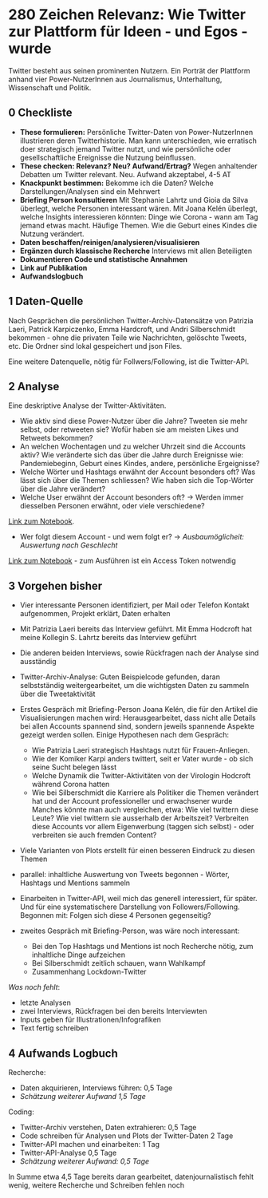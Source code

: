 # 280 Zeichen Relevanz: Wie Twitter zur Plattform für Ideen - und Egos - wurde

Twitter besteht aus seinen prominenten Nutzern. Ein Porträt der Plattform anhand vier Power-NutzerInnen aus Journalismus, Unterhaltung, Wissenschaft und Politik.


## 0 Checkliste

- **These formulieren:** Persönliche Twitter-Daten von Power-NutzerInnen illustrieren deren Twitterhistorie. Man kann unterschieden, wie erratisch doer strategisch jemand Twitter nutzt, und wie persönliche oder gesellschaftliche Ereignisse die Nutzung beinflussen. 
- **These checken: Relevanz? Neu? Aufwand/Ertrag?** Wegen anhaltender Debatten um Twitter relevant. Neu. Aufwand akzeptabel, 4-5 AT
- **Knackpunkt bestimmen:** Bekomme ich die Daten? Welche Darstellungen/Analysen sind ein Mehrwert 
- **Briefing Person konsultieren** Mit Stephanie Lahrtz und Gioia da Silva überlegt, welche Personen interessant wären. Mit Joana Kelén überlegt, welche Insights interessieren könnten: Dinge wie Corona - wann am Tag jemand etwas macht. Häufige Themen. Wie die Geburt eines Kindes die Nutzung verändert.
- **Daten beschaffen/reinigen/analysieren/visualisieren**
- **Ergänzen durch klassische Recherche** Interviews mit allen Beteiligten
- **Dokumentieren Code und statistische Annahmen**
- **Link auf Publikation**
- **Aufwandslogbuch**



## 1 Daten-Quelle

Nach Gesprächen die persönlichen Twitter-Archiv-Datensätze von Patrizia Laeri, Patrick Karpiczenko, Emma Hardcroft, und Andri Silberschmidt bekommen - ohne die privaten Teile wie Nachrichten, gelöschte Tweets, etc. Die Ordner sind lokal gespeichert und json Files. 

Eine weitere Datenquelle, nötig für Follwers/Following, ist die Twitter-API.

## 2 Analyse

Eine deskriptive Analyse der Twitter-Aktivitäten. 


- Wie aktiv sind diese Power-Nutzer über die Jahre? Tweeten sie mehr selbst, oder retweeten sie? Wofür haben sie am meisten Likes und Retweets bekommen?
- An welchen Wochentagen und zu welcher Uhrzeit sind die Accounts aktiv? Wie veränderte sich das über die Jahre durch Ereignisse wie: Pandemiebeginn, Geburt eines Kindes, andere, persönliche Ergeignisse?
- Welche Wörter und Hashtags erwähnt der Account besonders oft? Was lässt sich über die Themen schliessen?
  Wie haben sich die Top-Wörter über die Jahre verändert?
- Welche User erwähnt der Account besonders oft? 
  &rarr; Werden immer diesselben Personen erwähnt, oder viele verschiedene?

[Link zum Notebook](https://github.com/ruthf9/DDJ_project_twitter_analysis/blob/main/Twitter_Archiv_Analyse.ipynb).

- Wer folgt diesem Account - und wem folgt er?
  &rarr; *Ausbaumöglicheit: Auswertung nach Geschlecht*
  
[Link zum Notebook](https://github.com/ruthf9/DDJ_project_twitter_analysis/blob/main/Twitter_API_for_Github.ipynb) - zum Ausführen ist ein Access Token notwendig



## 3 Vorgehen bisher
- Vier interessante Personen identifiziert, per Mail oder Telefon Kontakt aufgenommen, Projekt erklärt, Daten erhalten
- Mit Patrizia Laeri bereits das Interview geführt. Mit Emma Hodcroft hat meine Kollegin S. Lahrtz bereits das Interview geführt
- Die anderen beiden Interviews, sowie Rückfragen nach der Analyse sind ausständig

- Twitter-Archiv-Analyse: Guten Beispielcode gefunden, daran selbstständig weitergearbeitet, um die wichtigsten Daten zu sammeln über die Tweetaktivität
- Erstes Gespräch mit Briefing-Person Joana Kelén, die für den Artikel die Visualisierungen machen wird: Herausgearbeitet, dass nicht alle Details bei allen Accounts spannend sind, sondern jeweils spannende Aspekte gezeigt werden sollen. Einige Hypothesen nach dem Gespräch: 
  -  Wie Patrizia Laeri strategisch Hashtags nutzt für Frauen-Anliegen.
  -  Wie der Komiker Karpi anders twittert, seit er Vater wurde - ob sich seine Sucht belegen lässt
  -  Welche Dynamik die Twitter-Aktivitäten von der Virologin Hodcroft während Corona hatten
  -  Wie bei Silberschmidt die Karriere als Politiker die Themen verändert hat und der Account professioneller und erwachsener wurde
Manches könnte man auch vergleichen, etwa: Wie viel twittern diese Leute? Wie viel twittern sie ausserhalb der Arbeitszeit? Verbreiten diese Accounts vor allem Eigenwerbung (taggen sich selbst) - oder verbreiten sie auch fremden Content?

- Viele Varianten von Plots erstellt für einen besseren Eindruck zu diesen Themen
- parallel: inhaltliche Auswertung von Tweets begonnen - Wörter, Hashtags und Mentions sammeln
- Einarbeiten in Twitter-API, weil mich das generell interessiert, für später. Und für eine systematischere Darstellung von Followers/Following. Begonnen mit: Folgen sich diese 4 Personen gegenseitig? 

- zweites Gespräch mit Briefing-Person, was wäre noch interessant:
  -  Bei den Top Hashtags und Mentions ist noch Recherche nötig, zum inhaltliche Dinge aufzeichen
  -  Bei Silberschmidt zeitlich schauen, wann Wahlkampf
  -  Zusammenhang Lockdown-Twitter



*Was noch fehlt*:
- letzte Analysen
- zwei Interviews, Rückfragen bei den bereits Interviewten
- Inputs geben für Illustrationen/Infografiken
- Text fertig schreiben


## 4 Aufwands Logbuch

Recherche:
- Daten akquirieren, Interviews führen: 0,5 Tage 
- *Schätzung weiterer Aufwand 1,5 Tage*

Coding:
- Twitter-Archiv verstehen, Daten extrahieren: 0,5 Tage
- Code schreiben für Analysen und Plots der Twitter-Daten 2 Tage
- Twitter-API machen und einarbeiten: 1 Tag
- Twitter-API-Analyse 0,5 Tage
- *Schätzung weiterer Aufwand: 0,5 Tage*

In Summe etwa 4,5 Tage bereits daran gearbeitet, datenjournalistisch fehlt wenig, weitere Recherche und Schreiben fehlen noch



